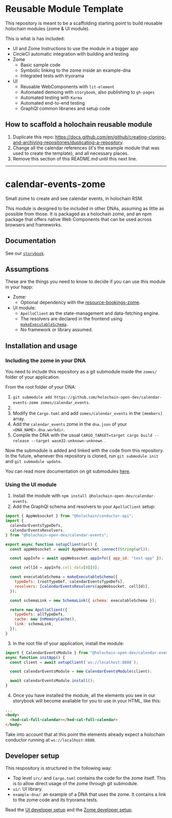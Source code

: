 # Reusable Module Template

This repository is meant to be a scaffolding starting point to build reusable holochain modules (zome & UI module).

This is what is has included:

- UI and Zome Instructions to use the module in a bigger app
- CircleCI automatic integration with building and testing
- Zome
  - Basic sample code 
  - Symbolic linking to the zome inside an example-dna
  - Integrated tests with tryorama
- UI
  - Reusable WebComponents with `lit-element`
  - Automated demoing with `storybook`, also publishing to `gh-pages`
  - Automated testing with `Karma`
  - Automated end-to-end testing
  - GraphQl common libraries and setup code

## How to scaffold a holochain reusable module

1. Duplicate this repo: https://docs.github.com/en/github/creating-cloning-and-archiving-repositories/duplicating-a-repository.
2. Change all the calendar references (it's the example module that was used to create the template), and all necessary places.
3. Remove this section of this README.md until this next line.

---

# calendar-events-zome

Small zome to create and see calendar events, in holochain RSM.

This module is designed to be included in other DNAs, assuming as little as possible from those. It is packaged as a holochain zome, and an npm package that offers native Web Components that can be used across browsers and frameworks.

## Documentation

See our [`storybook`](https://holochain-open-dev.github.io/calendar-events-zome).

## Assumptions

These are the things you need to know to decide if you can use this module in your happ:

- Zome:
  - Optional dependency with the [resource-bookings-zome](https://github/holochain-open-dev/resource-bookings-zome).
- UI module:
  - `ApolloClient` as the state-management and data-fetching engine.
  - The resolvers are declared in the frontend using [`makeExecutableSchema`](https://www.npmjs.com/package/@graphql-tools/schema).
  - No framework or library assumed.

## Installation and usage

### Including the zome in your DNA

You need to include this repository as a git submodule inside the `zomes/` folder of your application.

From the root folder of your DNA:

1. `git submodule add https://github.com/holochain-open-dev/calendar-events-zome zomes/calendar_events`.
2.
3. Modify the `Cargo.toml` and add `zomes/calendar_events` in the `[members]` array.
4. Add the `calendar_events` zome in the `dna.json` of your `<DNA_NAME>.dna.workdir`.
5. Compile the DNA with the usual `CARGO_TARGET=target cargo build --release --target wasm32-unknown-unknown `.

Now the submodule is added and linked with the code from this repository. In the future, whenever this repository is cloned, run `git submodule init` and `git submodule update`.

You can read more documentation on git submodules [here](https://git-scm.com/book/en/v2/Git-Tools-Submodules).

### Using the UI module

1. Install the module with `npm install @holochain-open-dev/calendar-events`.
2. Add the GraphQl schema and resolvers to your `ApolloClient` setup:

```js
import { AppWebsocket } from "@holochain/conductor-api";
import {
  calendarEventsTypeDefs,
  calendarEventsResolvers,
} from "@holochain-open-dev/calendar-events";

export async function setupClient(url) {
  const appWebsocket = await AppWebsocket.connect(String(url));

  const appInfo = await appWebsocket.appInfo({ app_id: "test-app" });

  const cellId = appInfo.cell_data[0][0];

  const executableSchema = makeExecutableSchema({
    typeDefs: [rootTypeDef, calendarEventsTypeDefs],
    resolvers: [calendarEventsResolvers(appWebsocket, cellId)],
  });

  const schemaLink = new SchemaLink({ schema: executableSchema });

  return new ApolloClient({
    typeDefs: allTypeDefs,
    cache: new InMemoryCache(),
    link: schemaLink,
  });
}
```

3. In the root file of your application, install the module:

```js
import { CalendarEventsModule } from "@holochain-open-dev/calendar-events";
async function initApp() {
  const client = await setupClient(`ws://localhost:8888`);

  const calendarEventsModule = new CalendarEventsModule(client);

  await calendarEventsModule.install();
}
```

4. Once you have installed the module, all the elements you see in our storybook will become available for you to use in your HTML, like this:

```html
...
<body>
  <hod-cal-full-calendar></hod-cal-full-calendar>
</body>
```

Take into account that at this point the elements already expect a holochain conductor running at `ws://localhost:8888`.

## Developer setup

This respository is structured in the following way:

- Top level `src/` and `Cargo.toml` contains the code for the zome itself. This is to allow direct usage of the zome through git submodule.
- `ui/`: UI library.
- `example-dna/`: an example of a DNA that uses the zome. It contains a link to the zome code and its tryorama tests.

Read the [UI developer setup](/ui/README.md) and the [Zome developer setup](/example-dna/README.md).
